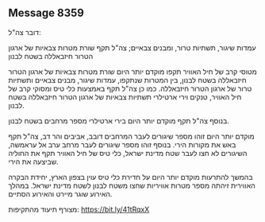 ## Message 8359

דובר צה"ל:

עמדות שיגור, תשתיות טרור, ומבנים צבאיים; צה"ל תקף שורת מטרות צבאיות של ארגון הטרור חיזבאללה בשטח לבנון

מטוסי קרב של חיל האוויר תקפו מוקדם יותר היום שורת מטרות צבאיות של ארגון הטרור חיזבאללה בשטח לבנון, בין המטרות שנתקפו, עמדות שיגור, מבנים צבאיים ותשתיות טרור של ארגון הטרור חיזבאללה. כמו כן צה"ל תקף באמצעות כלי טיס ומסוקי קרב של חיל האוויר, טנקים וירי ארטילרי תשתיות צבאיות של ארגון הטרור חיזבאללה בשטח לבנון.

בנוסף צה"ל תקף מוקדם יותר היום בירי ארטילרי מספר מרחבים בשטח לבנון.

מוקדם יותר היום זוהו מספר שיגורים לעבר המרחבים דובב, אביבים והר דב, צה"ל תקף באש את מקורות הירי. בנוסף זוהו מספר שיגורים לעבר מרחב ערב אל עראמשה, השיגורים לא חצו לעבר שטח מדינת ישראל, כלי טיס של חיל האוויר תקף את החוליה שביצעה את הירי.

בהמשך להתרעות מוקדם יותר היום על חדירת כלי טיס עוין בצפון הארץ, יחידת הבקרה האווירית זיהתה מספר מטרות אוויריות שחצו משטח לבנון לשטח מדינת ישראל. במהלך האירוע שוגר מיירט והאירוע הסתיים.

מצורף תיעוד מהתקיפות: https://bit.ly/41tRqxX

